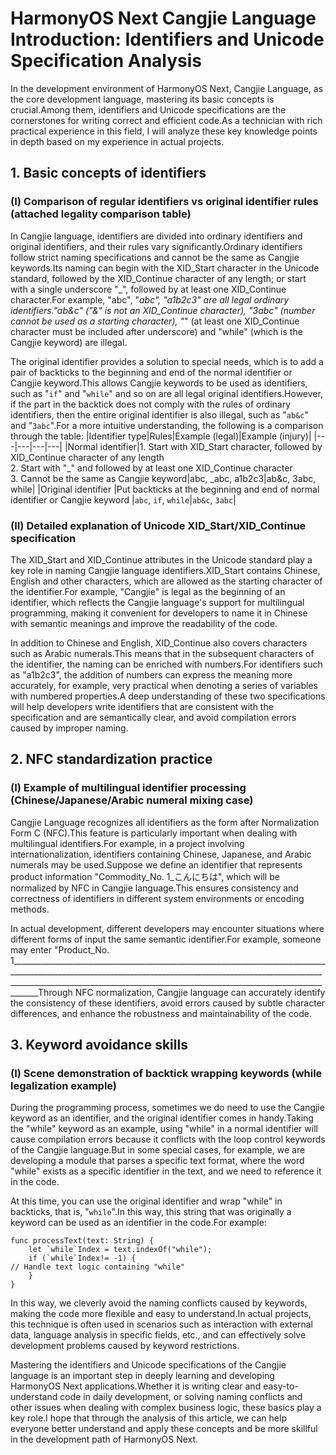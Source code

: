 # HarmonyOS Next Cangjie Language Introduction: Identifiers and Unicode Specification Analysis
In the development environment of HarmonyOS Next, Cangjie Language, as the core development language, mastering its basic concepts is crucial.Among them, identifiers and Unicode specifications are the cornerstones for writing correct and efficient code.As a technician with rich practical experience in this field, I will analyze these key knowledge points in depth based on my experience in actual projects.

## 1. Basic concepts of identifiers
### (I) Comparison of regular identifiers vs original identifier rules (attached legality comparison table)
In Cangjie language, identifiers are divided into ordinary identifiers and original identifiers, and their rules vary significantly.Ordinary identifiers follow strict naming specifications and cannot be the same as Cangjie keywords.Its naming can begin with the XID_Start character in the Unicode standard, followed by the XID_Continue character of any length; or start with a single underscore "_", followed by at least one XID_Continue character.For example, "abc", "_abc", "a1b2c3" are all legal ordinary identifiers."ab&c" ("&" is not an XID_Continue character), "3abc" (number cannot be used as a starting character), "_" (at least one XID_Continue character must be included after underscore) and "while" (which is the Cangjie keyword) are illegal.

The original identifier provides a solution to special needs, which is to add a pair of backticks to the beginning and end of the normal identifier or Cangjie keyword.This allows Cangjie keywords to be used as identifiers, such as "`if`" and "`while`" and so on are all legal original identifiers.However, if the part in the backtick does not comply with the rules of ordinary identifiers, then the entire original identifier is also illegal, such as "`ab&c`" and "`3abc`".For a more intuitive understanding, the following is a comparison through the table:
|Identifier type|Rules|Example (legal)|Example (injury)|
|---|---|---|---|
|Normal identifier|1. Start with XID_Start character, followed by XID_Continue character of any length<br>2. Start with "_" and followed by at least one XID_Continue character<br>3. Cannot be the same as Cangjie keyword|abc, _abc, a1b2c3|ab&c, 3abc, while|
|Original identifier |Put backticks at the beginning and end of normal identifier or Cangjie keyword |`abc`, `if`, `while`|`ab&c`, `3abc`|

### (II) Detailed explanation of Unicode XID_Start/XID_Continue specification
The XID_Start and XID_Continue attributes in the Unicode standard play a key role in naming Cangjie language identifiers.XID_Start contains Chinese, English and other characters, which are allowed as the starting character of the identifier.For example, "Cangjie" is legal as the beginning of an identifier, which reflects the Cangjie language's support for multilingual programming, making it convenient for developers to name it in Chinese with semantic meanings and improve the readability of the code.

In addition to Chinese and English, XID_Continue also covers characters such as Arabic numerals.This means that in the subsequent characters of the identifier, the naming can be enriched with numbers.For identifiers such as "a1b2c3", the addition of numbers can express the meaning more accurately, for example, very practical when denoting a series of variables with numbered properties.A deep understanding of these two specifications will help developers write identifiers that are consistent with the specification and are semantically clear, and avoid compilation errors caused by improper naming.

## 2. NFC standardization practice
### (I) Example of multilingual identifier processing (Chinese/Japanese/Arabic numeral mixing case)
Cangjie Language recognizes all identifiers as the form after Normalization Form C (NFC).This feature is particularly important when dealing with multilingual identifiers.For example, in a project involving internationalization, identifiers containing Chinese, Japanese, and Arabic numerals may be used.Suppose we define an identifier that represents product information "Commodity_No. 1_こんにちは", which will be normalized by NFC in Cangjie language.This ensures consistency and correctness of identifiers in different system environments or encoding methods.

In actual development, different developers may encounter situations where different forms of input the same semantic identifier.For example, someone may enter "Product_No. 1_________________________________________________________________________________________________________________________________________________________________________________________________________________________________________________Through NFC normalization, Cangjie language can accurately identify the consistency of these identifiers, avoid errors caused by subtle character differences, and enhance the robustness and maintainability of the code.

## 3. Keyword avoidance skills
### (I) Scene demonstration of backtick wrapping keywords (while legalization example)
During the programming process, sometimes we do need to use the Cangjie keyword as an identifier, and the original identifier comes in handy.Taking the "while" keyword as an example, using "while" in a normal identifier will cause compilation errors because it conflicts with the loop control keywords of the Cangjie language.But in some special cases, for example, we are developing a module that parses a specific text format, where the word "while" exists as a specific identifier in the text, and we need to reference it in the code.

At this time, you can use the original identifier and wrap "while" in backticks, that is, "`while`".In this way, this string that was originally a keyword can be used as an identifier in the code.For example:
```cj
func processText(text: String) {
    let `while`Index = text.indexOf("while");
    if (`while`Index!= -1) {
// Handle text logic containing "while"
    }
}
```
In this way, we cleverly avoid the naming conflicts caused by keywords, making the code more flexible and easy to understand.In actual projects, this technique is often used in scenarios such as interaction with external data, language analysis in specific fields, etc., and can effectively solve development problems caused by keyword restrictions.

Mastering the identifiers and Unicode specifications of the Cangjie language is an important step in deeply learning and developing HarmonyOS Next applications.Whether it is writing clear and easy-to-understand code in daily development, or solving naming conflicts and other issues when dealing with complex business logic, these basics play a key role.I hope that through the analysis of this article, we can help everyone better understand and apply these concepts and be more skillful in the development path of HarmonyOS Next.
